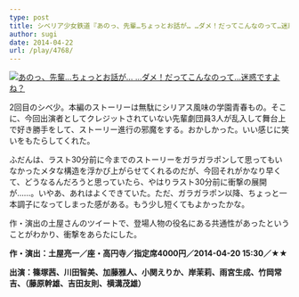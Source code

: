 ```yaml
---
type: post
title: シベリア少女鉄道『あのっ、先輩…ちょっとお話が… …ダメ！だってこんなのって…迷惑ですよね？』
author: sugi
date: 2014-04-22
url: /play/4768/
---
```

<a href="http://i0.wp.com/asharpminor.com/wp-content/uploads/2014/04/20140226_top_img.jpg" onclick="_gaq.push(['_trackEvent', 'outbound-article', 'http://asharpminor.com/wp-content/uploads/2014/04/20140226_top_img.jpg', '']);" ><img src="http://i0.wp.com/asharpminor.com/wp-content/uploads/2014/04/20140226_top_img.jpg?resize=300%2C214" alt="あのっ、先輩…ちょっとお話が… …ダメ！だってこんなのって…迷惑ですよね？" class="alignleft size-medium wp-image-4769" data-recalc-dims="1" /></a>

2回目のシベ少。本編のストーリーは無駄にシリアス風味の学園青春もの。そこに、今回出演者としてクレジットされていない先輩劇団員3人が乱入して舞台上で好き勝手をして、ストーリー進行の邪魔をする。おかしかった。いい感じに笑いをもたらしてくれた。

ふだんは、ラスト30分前に今までのストーリーをガラガラポンして思ってもいなかったメタな構造を浮かび上がらせてくれるのだが、今回それがかなり早くて、どうなるんだろうと思っていたら、やはりラスト30分前に衝撃の展開が……。いやあ、あれはよくできていた。ただ、ガラガラポン以降、ちょっと一本調子になってしまった感がある。もう少し短くてもよかったかな。

作・演出の土屋さんのツイートで、登場人物の役名にある共通性があったということがわかり、衝撃をあらたにした。

**作・演出：土屋亮一／座・高円寺／指定席4000円／2014-04-20 15:30／★★**

**出演：篠塚茜、川田智美、加藤雅人、小関えりか、岸茉莉、雨宮生成、竹岡常吉、（藤原幹雄、吉田友則、横溝茂雄）**
